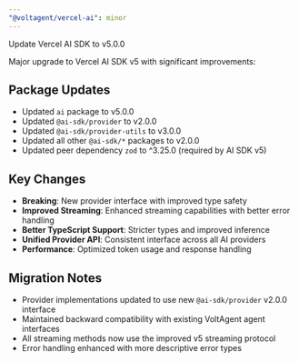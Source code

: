 ```yaml
---
"@voltagent/vercel-ai": minor
---
```


Update Vercel AI SDK to v5.0.0

Major upgrade to Vercel AI SDK v5 with significant improvements:

## Package Updates

- Updated `ai` package to v5.0.0
- Updated `@ai-sdk/provider` to v2.0.0
- Updated `@ai-sdk/provider-utils` to v3.0.0
- Updated all other `@ai-sdk/*` packages to v2.0.0
- Updated peer dependency `zod` to ^3.25.0 (required by AI SDK v5)

## Key Changes

- **Breaking**: New provider interface with improved type safety
- **Improved Streaming**: Enhanced streaming capabilities with better error handling
- **Better TypeScript Support**: Stricter types and improved inference
- **Unified Provider API**: Consistent interface across all AI providers
- **Performance**: Optimized token usage and response handling

## Migration Notes

- Provider implementations updated to use new `@ai-sdk/provider` v2.0.0 interface
- Maintained backward compatibility with existing VoltAgent agent interfaces
- All streaming methods now use the improved v5 streaming protocol
- Error handling enhanced with more descriptive error types
